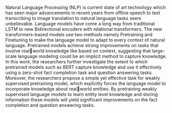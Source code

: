Natural Language Processing (NLP) is current
state of art technology which has seen major
advancements in recent years from offline
speech to text transcribing to image translation
to natural language tasks seem unbelievable.
Language models have come a long way from
traditional LSTM to new Bidirectional encoders
with relational transformers. The new
transformers-based models use two methods
namely Pretraining and Finetuning to make the
language model to adapt to every context of
natural language. Pretrained models achieve
strong improvements on tasks that involve realworld knowledge like based on context,
suggesting that large-scale language modeling
could be an implicit method to capture
knowledge. In this work, the researchers further
investigate the extent to which pretrained
models such as BERT capture knowledge and
use it effectively using a zero-shot fact
completion task and question answering tasks.
Moreover, the researchers propose a simple yet
effective task for weakly supervised pretraining
model, which explicitly forces the language
model to incorporate knowledge about realworld entities. By pretraining weakly supervised
language models to learn entity level
knowledge and storing information these
models will yield significant improvements on
the fact completion and question answering
tasks.
